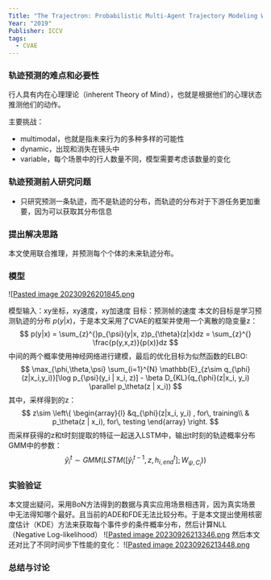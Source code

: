 ```yaml
---
Title: "The Trajectron: Probabilistic Multi-Agent Trajectory Modeling With Dynamic Spatiotemporal Graphs"
Year: "2019"
Publisher: ICCV
tags:
  - CVAE
---
```

### 轨迹预测的难点和必要性
行人具有内在心理理论（inherent Theory of Mind），也就是根据他们的心理状态推测他们的动作。

主要挑战：
+ multimodal，也就是指未来行为的多种多样的可能性
+ dynamic，出现和消失在镜头中
+ variable，每个场景中的行人数量不同，模型需要考虑该数量的变化
### 轨迹预测前人研究问题

+ 只研究预测一条轨迹，而不是轨迹的分布，而轨迹的分布对于下游任务更加重要，因为可以获取其分布信息

### 提出解决思路
本文使用联合推理，并预测每个个体的未来轨迹分布。

### 模型
![[Pasted image 20230926201845.png](../img/Pasted%20image%2020230926201845.png)

模型输入：xy坐标，xy速度，xy加速度
目标：预测帧的速度
本文的目标是学习预测轨迹的分布 $p(y|x)$，于是本文采用了CVAE的框架并使用一个离散的隐变量z：
$$
p(y|x) = \sum_{z}^{}p_{\psi}(y|x, z)p_{\theta}(z|x)dz = \sum_{z}^{} \frac{p(y,x,z)}{p(x)}dz
$$
中间的两个概率使用神经网络进行建模，最后的优化目标为似然函数的ELBO:
$$
\max_{\phi,\theta,\psi} \sum_{i=1}^{N} \mathbb{E}_{z\sim q_{\phi}(z|x_i,y_i)}[\log p_{\psi}(y_i | x_i, z)] - \beta D_{KL}(q_{\phi}(z|x_i, y_i) \parallel p_\theta(z | x_i))
$$
其中，采样得到的z：
$$
z\sim 
\left\{ \begin{array}{l}
 &q_{\phi}(z|x_i, y_i) , for\, training\\
& p_\theta(z | x_i), for\, testing
\end{array} \right.
$$
而采样获得的z和t时刻提取的特征一起送入LSTM中，输出t时刻的轨迹概率分布GMM中的参数：
$$
\hat{y}_i^t \sim GMM(LSTM([\hat{y}_i^{t-1}, z, h_{i, end}^t]; W_{\psi, C_i}))
$$
### 实验验证
本文提出疑问，采用BoN方法得到的数据与真实应用场景相违背，因为真实场景中无法得知哪个最好。且当前的ADE和FDE无法比较分布。于是本文提出使用核密度估计（KDE）方法来获取每个事件步的条件概率分布，然后计算NLL（Negative Log-likelihood）
![[Pasted image 20230926213346.png](../img/Pasted%20image%2020230926213346.png)
然后本文还对比了不同时间步下性能的变化：
![[Pasted image 20230926213448.png](../img/Pasted%20image%2020230926213448.png)
### 总结与讨论
